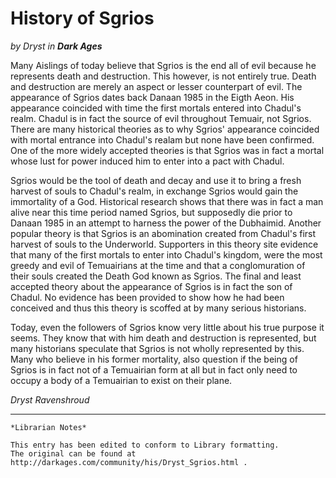 # History of Sgrios

_by Dryst in_ ___Dark Ages___

Many Aislings of today believe that Sgrios is the end all of evil because he represents death and destruction. This however, is not entirely true. Death and destruction are merely an aspect or lesser counterpart of evil. The appearance of Sgrios dates back Danaan 1985 in the Eigth Aeon. His appearance coincided with time the first mortals entered into Chadul's realm. Chadul is in fact the source of evil throughout Temuair, not Sgrios. There are many historical theories as to why Sgrios' appearance coincided with mortal entrance into Chadul's realam but none have been confirmed. One of the more widely accepted theories is that Sgrios was in fact a mortal whose lust for power induced him to enter into a pact with Chadul. 

Sgrios would be the tool of death and decay and use it to bring a fresh harvest of souls to Chadul's realm, in exchange Sgrios would gain the immortality of a God. Historical research shows that there was in fact a man alive near this time period named Sgrios, but supposedly die prior to Danaan 1985 in an attempt to harness the power of the Dubhaimid. Another popular theory is that Sgrios is an abomination created from Chadul's first harvest of souls to the Underworld. Supporters in this theory site evidence that many of the first mortals to enter into Chadul's kingdom, were the most greedy and evil of Temuairians at the time and that a conglomuration of their souls created the Death God known as Sgrios. The final and least accepted theory about the appearance of Sgrios is in fact the son of Chadul. No evidence has been provided to show how he had been conceived and thus this theory is scoffed at by many serious historians. 

Today, even the followers of Sgrios know very little about his true purpose it seems. They know that with him death and destruction is represented, but many historians speculate that Sgrios is not wholly represented by this. Many who believe in his former mortality, also question if the being of Sgrios is in fact not of a Temuairian form at all but in fact only need to occupy a body of a Temuairian to exist on their plane.

_Dryst Ravenshroud_

***

```
*Librarian Notes*

This entry has been edited to conform to Library formatting.
The original can be found at http://darkages.com/community/his/Dryst_Sgrios.html .
```

